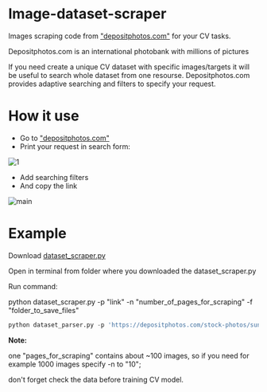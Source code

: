 # Image-dataset-scraper
Images scraping code from ["depositphotos.com"](https://depositphotos.com/) for your CV tasks.

Depositphotos.com is an international photobank with millions of pictures

If you need create a unique CV dataset with specific images/targets it will be useful to search whole dataset from one resourse. 
Depositphotos.com provides adaptive searching and filters to specify your request.

# How it use

- Go to ["depositphotos.com"](https://depositphotos.com/)
- Print your request in search form:
 
![1](https://user-images.githubusercontent.com/64463542/168761941-0f88640e-f39c-4b80-85a2-b0e17d88aba1.jpg)

- Add searching filters
- And copy the link

![main](https://user-images.githubusercontent.com/64463542/168816403-83a3ae19-43c3-45c8-8eb1-ea2e0e537abf.jpg)


# Example

Download [dataset_scraper.py](link...)

Open in terminal from folder where you downloaded the dataset_scraper.py

Run command: 

python dataset_scraper.py -p "link" -n "number_of_pages_for_scraping" -f "folder_to_save_files"

```python
python dataset_parser.py -p 'https://depositphotos.com/stock-photos/sunglasses-man.html?sh=b7a729fc0832fe1d266e59e5d3701bc47222c6cf&filter=all' -n 10 -f ./dataset/sunglasses_man/
```

**Note:**

one "pages_for_scraping" contains about ~100 images, so if you need for example 1000 images specify -n to "10";

don't forget check the data before training CV model.
